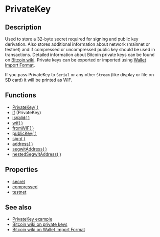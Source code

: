 # PrivateKey

## Description

Used to store a 32-byte secret required for signing and public key derivation. Also stores additional information about network (mainnet or testnet) and if compressed or uncompressed public key should be used in transactions. Detailed information about Bitcoin private keys can be found on [Bitcoin wiki](https://en.bitcoin.it/wiki/Private_key). Private keys can be exported or imported using [Wallet Import Format](https://en.bitcoin.it/wiki/Wallet_import_format). 

If you pass PrivateKey to `Serial` or any other `Stream` (like display or file on SD card) it will be printed as WIF.

## Functions

- [PrivateKey( )](PrivateKey.md)
- [if](if.md) (PrivateKey)
- [isValid( )](isValid.md)
- [wif( )](wif.md)
- [fromWIF( )](fromWIF.md)
- [publicKey( )](publicKey.md)
- [sign( )](sign.md)
- [address( )](address.md)
- [segwitAddress( )](segwitAddress.md)
- [nestedSegwitAddress( )](nestedSegwitAddress.md)

## Properties

- [secret](secret.md)
- [compressed](compressed.md)
- [testnet](testnet.md)

## See also

- [PrivateKey example](../../examples/01.PrivateKey/01.PrivateKey.ino)
- [Bitcoin wiki on private keys](https://en.bitcoin.it/wiki/Private_key)
- [Bitcoin wiki on Wallet Import Format](https://en.bitcoin.it/wiki/Wallet_import_format)